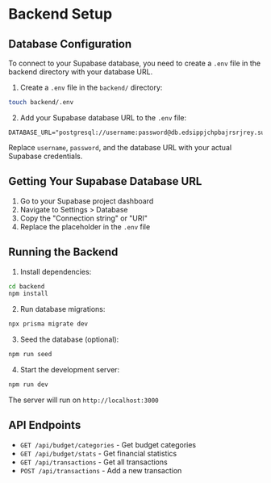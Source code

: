 # Backend Setup

## Database Configuration

To connect to your Supabase database, you need to create a `.env` file in the backend directory with your database URL.

1. Create a `.env` file in the `backend/` directory:
```bash
touch backend/.env
```

2. Add your Supabase database URL to the `.env` file:
```
DATABASE_URL="postgresql://username:password@db.edsippjchpbajrsrjrey.supabase.co:5432/postgres"
```

Replace `username`, `password`, and the database URL with your actual Supabase credentials.

## Getting Your Supabase Database URL

1. Go to your Supabase project dashboard
2. Navigate to Settings > Database
3. Copy the "Connection string" or "URI" 
4. Replace the placeholder in the `.env` file

## Running the Backend

1. Install dependencies:
```bash
cd backend
npm install
```

2. Run database migrations:
```bash
npx prisma migrate dev
```

3. Seed the database (optional):
```bash
npm run seed
```

4. Start the development server:
```bash
npm run dev
```

The server will run on `http://localhost:3000`

## API Endpoints

- `GET /api/budget/categories` - Get budget categories
- `GET /api/budget/stats` - Get financial statistics
- `GET /api/transactions` - Get all transactions
- `POST /api/transactions` - Add a new transaction
